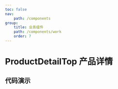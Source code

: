 ```yaml
---
toc: false
nav:
    path: /components
group:
    title: 业务组件
    path: /components/work
    order: 7
---
```


# ProductDetailTop 产品详情

## 代码演示
